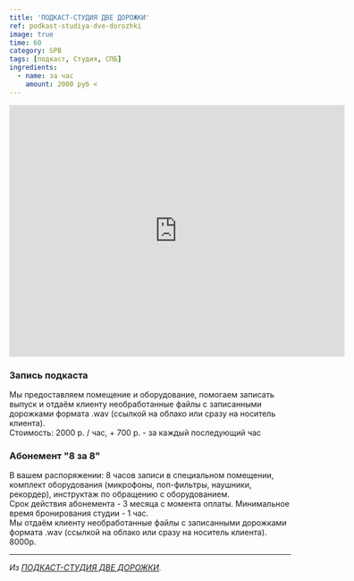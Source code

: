 ```yaml
---
title: 'ПОДКАСТ-СТУДИЯ ДВЕ ДОРОЖКИ'
ref: podkast-studiya-dve-dorozhki
image: true
time: 60
category: SPB
tags: [подкаст, Студия, СПБ]
ingredients:
  - name: за час
    amount: 2000 руб <   
---
```


<iframe src="https://www.google.com/maps/embed?pb=!1m18!1m12!1m3!1d1997.357472979236!2d30.32117681609783!3d59.95939358188374!2m3!1f0!2f0!3f0!3m2!1i1024!2i768!4f13.1!3m3!1m2!1s0x469631682044c051%3A0x8d2c4dc7ef8c44e7!2z0JzQsNC70LDRjyDQnNC-0L3QtdGC0L3QsNGPINGD0LsuLCAyLCDQodCw0L3QutGCLdCf0LXRgtC10YDQsdGD0YDQsywg0J7RgNGD0YHQuNGPLCAxOTcxMDE!5e0!3m2!1sky!2skg!4v1583065652225!5m2!1sky!2skg" width="600" height="450" frameborder="0" style="border:0;" allowfullscreen=""></iframe> <br>

### Запись подкаста

Мы предоставляем помещение и оборудование, помогаем записать выпуск и отдаём клиенту необработанные файлы с записанными дорожками формата .wav (ссылкой на облако или сразу на носитель клиента).
<br>
Стоимость: 2000 р. / час, + 700 р. - за каждый последующий час

### Абонемент "8 за 8"

В вашем распоряжении: 8 часов записи в специальном помещении, комплект оборудования (микрофоны, поп-фильтры, наушники, рекордер), инструктаж по обращению с оборудованием.
<br>
Срок действия абонемента - 3 месяца с момента оплаты. Минимальное время бронирования студии - 1 час.
<br>
Мы отдаём клиенту необработанные файлы с записанными дорожками формата
.wav (ссылкой на облако или сразу на носитель клиента).
<br>
8000р.

---

_Из [ПОДКАСТ-СТУДИЯ ДВЕ ДОРОЖКИ](https://dvedorozhki.ru/)._
